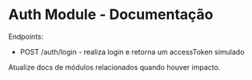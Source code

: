 # Auth Module - Documentação

Endpoints:
- POST /auth/login - realiza login e retorna um accessToken simulado

Atualize docs de módulos relacionados quando houver impacto.

